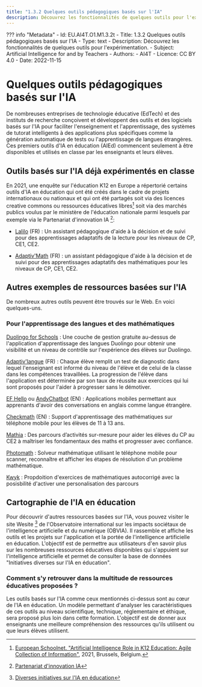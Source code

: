 ```yaml
---
title: "1.3.2 Quelques outils pédagogiques basés sur l'IA"
description: Découvrez les fonctionnalités de quelques outils pour l'expérimentation.
---
```

??? info "Metadata"
    - Id: EU.AI4T.O1.M1.3.2t
    - Title: 1.3.2 Quelques outils pédagogiques basés sur l'IA
    - Type: text
    - Description: Découvrez les fonctionnalités de quelques outils pour l'expérimentation.
    - Subject: Artificial Intelligence for and by Teachers
    - Authors:
        - AI4T 
    - Licence: CC BY 4.0
    - Date: 2022-11-15

# Quelques outils pédagogiques basés sur l'IA
De nombreuses entreprises de technologie éducative (EdTech) et des instituts de recherche conçoivent et développent des outils et des logiciels basés sur l'IA pour faciliter l'enseignement et l'apprentissage, des systèmes de tutorat intelligents à des applications plus spécifiques comme la génération automatique de tests ou l'apprentissage de langues étrangères. Ces premiers outils d'IA en éducation (AIEd) commencent seulement à être disponibles et utilisés en classe par les enseignants et leurs élèves.

## Outils basés sur l'IA déjà expérimentés en classe

En 2021, une enquête sur l'éducation K12 en Europe a répertorié certains outils d'IA en éducation qui ont été créés dans le cadre de projets internationaux ou nationaux et qui ont été partagés soit via des licences creative commons ou ressources éducatives libres[^1] soit via des marchés publics voulus par le ministère de l'éducation nationale parmi lesquels par exemple via le Partenariat d'innovation IA [^2]:

- [Lalilo](https://p2ia.lalilo.com/) (FR) : Un assistant pédagogique d'aide à la décision et de suivi pour des apprentissages adaptatifs de la lecture pour les niveaux de CP, CE1, CE2.

- [Adaptiv'Math](https://www.adaptivmath.fr/) (FR) : un assistant pédagogique d'aide à la décision et de suivi pour des apprentissages adaptatifs des mathématiques pour les niveaux de CP, CE1, CE2.

## Autres exemples de ressources basées sur l'IA
De nombreux autres outils peuvent être trouvés sur le Web. En voici quelques-uns.

### Pour l'apprentissage des langues et des mathématiques
[Duolingo for Schools](https://schools.duolingo.com) : Une couche de gestion gratuite au-dessus de l'application d'apprentissage des langues Duolingo pour obtenir une visibilité et un niveau de contrôle sur l'expérience des élèves sur Duolingo.

[Adaptiv'langue](https://specimen.adaptivlangue.evidenceb.com/) (FR) : Chaque élève remplit un test de diagnostic dans lequel l'enseignant est informé du niveau de l'élève et de celui de la classe dans les compétences travaillées. La progression de l'élève dans l'application est déterminée par son taux de réussite aux exercices qui lui sont proposés pour l'aider à progresser sans le démotiver.

[EF Hello](https://www.hello.ef.com/) ou [AndyChatbot](https://andychatbot.com/) (EN) : Applications mobiles permettant aux apprenants d'avoir des conversations en anglais comme langue étrangère.

[Checkmath](https://checkmath.com/) (EN) : Support d'apprentissage des mathématiques sur téléphone mobile pour les élèves de 11 à 13 ans.

[Mathia](https://mathia.education/) :  Des parcours d’activités sur-mesure pour aider les élèves du CP au CE2 à maîtriser les fondamentaux des maths et progresser avec confiance.

[Photomath](https://photomath.com) : Solveur mathématique utilisant le téléphone mobile pour scanner, reconnaître et afficher les étapes de résolution d'un problème mathématique.

[Kwyk](https://www.kwyk.fr/) : Propdoition d'exercices de mathématiques autocorrigé avec la posisbilité d'activer une personalisation des parcours

## Cartographie de l'IA en éducation
Pour découvrir d'autres ressources basées sur l'IA, vous pouvez visiter le site Wesite [^3] de l'Observatoire international sur les impacts sociétaux de l'intelligence artificielle et du numérique (OBVIA). Il rassemble et affiche les outils et les projets sur l'application et la portée de l'intelligence artificielle en éducation. L'objectif est de permettre aux utilisateurs d'en savoir plus sur les nombreuses ressources éducatives disponibles qui s'appuient sur l'intelligence artificielle et permet de consulter la base de données "Initiatives diverses sur l'IA en éducation".

### Comment s'y retrouver dans la multitude de ressources éducatives proposées ?
Les outils basés sur l'IA comme ceux mentionnés ci-dessus sont au cœur de l'IA en éducation. Un modèle permettant d'analyser les caractéristiques de ces outils au niveau scientifique, technique, réglementaire et éthique, sera proposé plus loin dans cette formation. L'objectif est de donner aux enseignants une
meilleure compréhension des ressources qu'ils utilisent ou que leurs élèves utilisent.

[^1]: [European Schoolnet. "Artificial Intelligence Role in K12 Education: Agile Collection of Information"](http://resetedu.eu/wp-content/uploads/2021/11/4.-LIDIJA-KRALJ-Group-Discussion.pdf), 2021, Brussels, Belgium.

[^2]:[Partenariat d'innovation IA](https://eduscol.education.fr/1911/partenariat-d-innovation-et-intelligence-artificielle-p2ia)

[^3]:[Diverses initiatives sur l'IA en éducation](https://cartographieia.ca/en)

